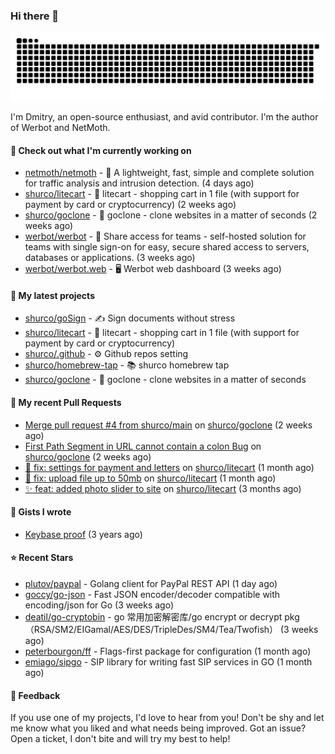 ### Hi there 👋

![](https://github.com/shurco/shurco/raw/output/github-contribution-grid-snake.svg)

I'm Dmitry, an open-source enthusiast, and avid contributor. I'm the author of Werbot and NetMoth. 

#### 👷 Check out what I'm currently working on

- [netmoth/netmoth](https://github.com/netmoth/netmoth) - 🚀 A lightweight, fast, simple and complete solution for traffic analysis and intrusion detection. (4 days ago)
- [shurco/litecart](https://github.com/shurco/litecart) - 🛒 litecart - shopping cart in 1 file (with support for payment by card or cryptocurrency) (2 weeks ago)
- [shurco/goclone](https://github.com/shurco/goclone) - 🌱 goclone - clone websites in a matter of seconds (2 weeks ago)
- [werbot/werbot](https://github.com/werbot/werbot) - 🔑 Share access for teams - self-hosted solution for teams with single sign-on for easy, secure shared access to servers, databases or applications. (3 weeks ago)
- [werbot/werbot.web](https://github.com/werbot/werbot.web) - 🖥  Werbot web dashboard (3 weeks ago)

#### 🌱 My latest projects

- [shurco/goSign](https://github.com/shurco/goSign) - ✍️ Sign documents without stress
- [shurco/litecart](https://github.com/shurco/litecart) - 🛒 litecart - shopping cart in 1 file (with support for payment by card or cryptocurrency)
- [shurco/.github](https://github.com/shurco/.github) - ⚙️ Github repos setting
- [shurco/homebrew-tap](https://github.com/shurco/homebrew-tap) - 📚 shurco homebrew tap
- [shurco/goclone](https://github.com/shurco/goclone) - 🌱 goclone - clone websites in a matter of seconds

#### 🔨 My recent Pull Requests

- [Merge pull request #4 from shurco/main](https://github.com/shurco/goclone/pull/5) on [shurco/goclone](https://github.com/shurco/goclone) (2 weeks ago)
- [First Path Segment in URL cannot contain a colon Bug](https://github.com/shurco/goclone/pull/4) on [shurco/goclone](https://github.com/shurco/goclone) (2 weeks ago)
- [🐞 fix: settings for payment and letters](https://github.com/shurco/litecart/pull/89) on [shurco/litecart](https://github.com/shurco/litecart) (1 month ago)
- [🐞 fix: upload file up to 50mb](https://github.com/shurco/litecart/pull/82) on [shurco/litecart](https://github.com/shurco/litecart) (1 month ago)
- [✨ feat: added photo slider to site](https://github.com/shurco/litecart/pull/71) on [shurco/litecart](https://github.com/shurco/litecart) (3 months ago)

#### 📓 Gists I wrote

- [Keybase proof](https://gist.github.com/959752bb9b046d792e71ca185f48d641) (3 years ago)

#### ⭐ Recent Stars

- [plutov/paypal](https://github.com/plutov/paypal) - Golang client for PayPal REST API (1 day ago)
- [goccy/go-json](https://github.com/goccy/go-json) - Fast JSON encoder/decoder compatible with encoding/json for Go (3 weeks ago)
- [deatil/go-cryptobin](https://github.com/deatil/go-cryptobin) - go 常用加密解密库/go encrypt or decrypt pkg（RSA/SM2/EIGamal/AES/DES/TripleDes/SM4/Tea/Twofish） (3 weeks ago)
- [peterbourgon/ff](https://github.com/peterbourgon/ff) - Flags-first package for configuration (1 month ago)
- [emiago/sipgo](https://github.com/emiago/sipgo) - SIP library for writing fast SIP services in GO (1 month ago)

#### 💬 Feedback

If you use one of my projects, I'd love to hear from you! Don't be shy and let me know what you liked
and what needs being improved. Got an issue? Open a ticket, I don't bite and will try my best to help!
